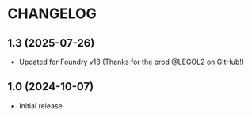 # CHANGELOG

## 1.3 (2025-07-26)

* Updated for Foundry v13 (Thanks for the prod @LEGOL2 on GitHub!)


## 1.0 (2024-10-07)

* Initial release
